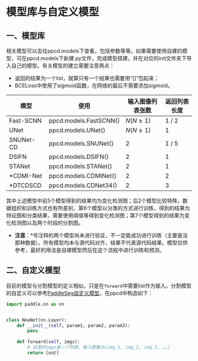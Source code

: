 # 模型库与自定义模型

## 一、模型库

相关模型可以去往ppcd.models下查看，包括参数等等。如果需要使用自建的模型，可在ppcd.models下新建.py文件，完成模型搭建，并在对应的init文件夹下导入自己的模型。有关模型的建立需要注意两点：

- 返回的结果为一个list，就算只有一个结果也需要用“[]”包起来；
- BCELoss中使用了sigmoid函数，在网络的最后不需要添加sigmoid。

| 模型      | 使用                   | 输入图像列表张数 | 返回列表长度 |
| --------- | ---------------------- | ---------------- | ------------ |
| Fast-SCNN | ppcd.models.FastSCNN() | $N(N\ge1)$       | 1 / 2        |
| UNet      | ppcd.models.UNet()     | $N(N\ge1)$       | 1            |
| SNUNet-CD | ppcd.models.SNUNet()   | 2                | 1 / 5        |
| DSIFN     | ppcd.models.DSIFN()    | 2                | 1            |
| STANet    | ppcd.models.STANet()   | 2                | 1            |
| *CDMI-Net | ppcd.models.CDMINet()  | 2                | 2            |
| *DTCDSCD  | ppcd.models.CDNet34()  | 2                | 3            |

其中上述模型中前5个模型得到的结果均为变化检测图；后2个模型比较特殊，数据组织和训练方式也有所差别，第6个模型以分类的方式进行训练，得到的结果为特征图和分类结果，需要使用阈值等得到变化检测图；第7个模型得到的结果为变化检测图以及两个时段的分割图。

- **注意**：*号注释的两个模型尚未进行验证，不一定能成功进行训练（主要是没那种数据）。所有模型均未与源代码对齐，结果不代表源代码结果。模型仅供参考，最好的用法是自建模型然后在这个流程中进行训练和预测。

## 二、自定义模型

目前的模型与分割模型的定义相似，只是在``forward``中需要list作为输入。分割模型的自定义可以参考[PaddleSeg自定义模型](https://github.com/PaddlePaddle/PaddleSeg/blob/release/2.1/docs/design/create/add_new_model.md)，在ppcd中构造如下：

```python
import paddle.nn as nn


class NewNet(nn.Layer):
    def __init__(self, param1, param2, param3):
        pass
    
    def forward(self, imgs):
        # 这里的imgs是一个列表，输入图像为[img_1, img_2, img_3, ……]
        return [out]
```


